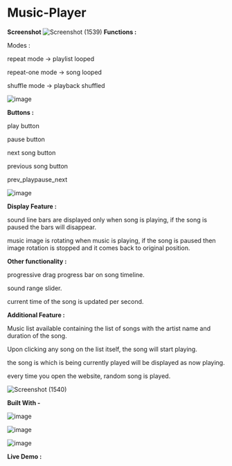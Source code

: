 # Music-Player 
**Screenshot** 
![Screenshot (1539)](https://github.com/user-attachments/assets/0728f1b1-2e83-49f4-83d8-1662f9c8c79c) 
**Functions :**

Modes : 

repeat mode -> playlist looped

repeat-one mode -> song looped

shuffle mode -> playback shuffled

![image](https://github.com/user-attachments/assets/15e8a0af-175b-4109-b2a7-1be11598cf9c)



**Buttons :**

play button

pause button

next song button

previous song button

prev_playpause_next 

![image](https://github.com/user-attachments/assets/cadb100a-6400-439f-b5f1-dc74fe1ed9cf)



**Display Feature :**

sound line bars are displayed only when song is playing, if the song is paused the bars will disappear.

music image is rotating when music is playing, if the song is paused then image rotation is stopped and it comes back to original position. 

**Other functionality :**

progressive drag progress bar on song timeline.

sound range slider.

current time of the song is updated per second. 

**Additional Feature :**

Music list available containing the list of songs with the artist name and duration of the song.

Upon clicking any song on the list itself, the song will start playing.

the song is which is being currently played will be displayed as now playing.

every time you open the website, random song is played. 

![Screenshot (1540)](https://github.com/user-attachments/assets/288e0445-e87b-46a6-b365-e99be61a3d8a) 

**Built With -** 

![image](https://github.com/user-attachments/assets/2a9a2499-4ffa-4dd3-96b7-103f2dc7f626) 

![image](https://github.com/user-attachments/assets/ca5ab3f7-9dba-4492-88bd-dc10ea7c7334) 

![image](https://github.com/user-attachments/assets/8d166639-f43b-4469-9844-5c9cc1169f47) 

**Live Demo :**







